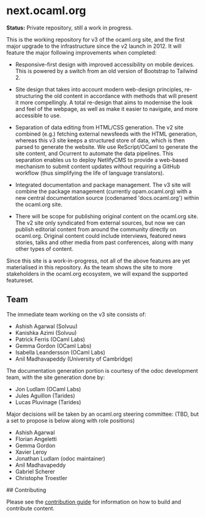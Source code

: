 # next.ocaml.org

**Status:** Private repository, still a work in progress.

This is the working repository for v3 of the ocaml.org site, and the first
major upgrade to the infrastructure since the v2 launch in 2012.  It will
feature the major following improvements when completed:

- Responsive-first design with improved accessibility on mobile devices.  This
  is powered by a switch from an old version of Bootstrap to Tailwind 2.

- Site design that takes into account modern web-design principles,
  re-structuring the old content in accordance with methods that will present it
  more compellingly. A total re-design that aims to modernise the look and feel
  of the webpage, as well as make it easier to navigate, and more accessible to
  use.

- Separation of data editing from HTML/CSS generation.  The v2 site combined
  (e.g.) fetching external newsfeeds with the HTML generation, whereas this v3
  site keeps a structured store of data, which is then parsed to generate the
  website.  We use ReScript/OCaml to generate the site content, and Ocurrent to
  automate the data pipelines.  This separation enables us to deploy NetlifyCMS
  to provide a web-based mechanism to submit content updates without requiring
  a GitHub workflow (thus simplifying the life of language translators).

- Integrated documentation and package management. The v3 site will combine the
  package management (currently opam.ocaml.org) with a new central
  documentation source (codenamed 'docs.ocaml.org') within the ocaml.org site.

- There will be scope for publishing original content on the ocaml.org site.
  The v2 site only syndicated from external sources, but now we can publish
  editorial content from around the community directly on ocaml.org. Original
  content could include interviews, featured news stories, talks and other media
  from past conferences, along with many other types of content.

Since this site is a work-in-progress, not all of the above features are yet
materialised in this repository. As the team shows the site to more
stakeholders in the ocaml.org ecosystem, we will expand the supported
featureset.

## Team

The immediate team working on the v3 site consists of:
- Ashish Agarwal (Solvuu)
- Kanishka Azimi (Solvuu)
- Patrick Ferris (OCaml Labs)
- Gemma Gordon (OCaml Labs)
- Isabella Leandersson (OCaml Labs)
- Anil Madhavapeddy (University of Cambridge)

The documentation generation portion is courtesy of the odoc
development team, with the site generation done by:
- Jon Ludlam (OCaml Labs)
- Jules Aguillon (Tarides)
- Lucas Pluvinage (Tarides)

Major decisions will be taken by an ocaml.org steering committee:
(TBD, but a set to propose is below along with role positions)
- Ashish Agarwal
- Florian Angeletti
- Gemma Gordon 
- Xavier Leroy
- Jonathan Ludlam (odoc maintainer)
- Anil Madhavapeddy
- Gabriel Scherer
- Christophe Troestler

## Contributing

Please see the [contribution guide](CONTRIBUTING.md) for information on how to
build and contribute content.
